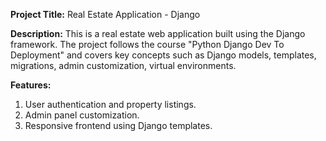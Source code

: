 **Project Title:**
Real Estate Application - Django

**Description:**
This is a real estate web application built using the Django framework. The project follows the course "Python Django Dev To Deployment" and covers key concepts such as Django models, templates, migrations, admin customization, virtual environments.

**Features:**
1. User authentication and property listings.
2. Admin panel customization.
3. Responsive frontend using Django templates.
